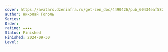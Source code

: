```yaml
---
cover: https://avatars.dzeninfra.ru/get-zen_doc/4490426/pub_60434eaf58285736dd0b8ecf_60434ef0b8613c1dbb81e630/scale_1200
author: Николай Гоголь
Series: 
Order: 
rating: ★★★★
Status: Finished
Finished: 2024-09-30
Level:
---
```








